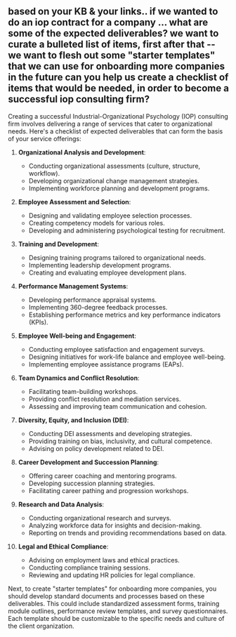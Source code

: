 based on your KB & your links.. 
if we wanted to do an iop contract for a company ... what are some of the expected deliverables? 
we want to curate a bulleted list of items, first 
after that -- we want to flesh out some "starter templates" that we can use for onboarding more companies in the future 
can you help us create a checklist of items that would be needed, in order to become a successful iop consulting firm? 
-----

Creating a successful Industrial-Organizational Psychology (IOP) consulting firm involves delivering a range of services that cater to organizational needs. Here's a checklist of expected deliverables that can form the basis of your service offerings:

1. **Organizational Analysis and Development**:
   - Conducting organizational assessments (culture, structure, workflow).
   - Developing organizational change management strategies.
   - Implementing workforce planning and development programs.

2. **Employee Assessment and Selection**:
   - Designing and validating employee selection processes.
   - Creating competency models for various roles.
   - Developing and administering psychological testing for recruitment.

3. **Training and Development**:
   - Designing training programs tailored to organizational needs.
   - Implementing leadership development programs.
   - Creating and evaluating employee development plans.

4. **Performance Management Systems**:
   - Developing performance appraisal systems.
   - Implementing 360-degree feedback processes.
   - Establishing performance metrics and key performance indicators (KPIs).

5. **Employee Well-being and Engagement**:
   - Conducting employee satisfaction and engagement surveys.
   - Designing initiatives for work-life balance and employee well-being.
   - Implementing employee assistance programs (EAPs).

6. **Team Dynamics and Conflict Resolution**:
   - Facilitating team-building workshops.
   - Providing conflict resolution and mediation services.
   - Assessing and improving team communication and cohesion.

7. **Diversity, Equity, and Inclusion (DEI)**:
   - Conducting DEI assessments and developing strategies.
   - Providing training on bias, inclusivity, and cultural competence.
   - Advising on policy development related to DEI.

8. **Career Development and Succession Planning**:
   - Offering career coaching and mentoring programs.
   - Developing succession planning strategies.
   - Facilitating career pathing and progression workshops.

9. **Research and Data Analysis**:
   - Conducting organizational research and surveys.
   - Analyzing workforce data for insights and decision-making.
   - Reporting on trends and providing recommendations based on data.

10. **Legal and Ethical Compliance**:
    - Advising on employment laws and ethical practices.
    - Conducting compliance training sessions.
    - Reviewing and updating HR policies for legal compliance.

Next, to create "starter templates" for onboarding more companies, you should develop standard documents and processes based on these deliverables. This could include standardized assessment forms, training module outlines, performance review templates, and survey questionnaires. Each template should be customizable to the specific needs and culture of the client organization.
